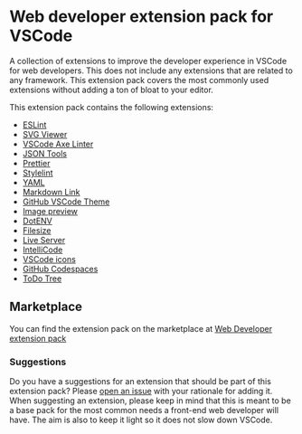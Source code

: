 # Web developer extension pack for VSCode

A collection of extensions to improve the developer experience in VSCode for web developers. This does not include any extensions that are related to any framework. This extension pack covers the most commonly used extensions without adding a ton of bloat to your editor.

This extension pack contains the following extensions:

- [ESLint](https://marketplace.visualstudio.com/items?itemName=dbaeumer.vscode-eslint)
- [SVG Viewer](https://marketplace.visualstudio.com/items?itemName=cssho.vscode-svgviewer)
- [VSCode Axe Linter](https://marketplace.visualstudio.com/items?itemName=deque-systems.vscode-axe-linter)
- [JSON Tools](https://marketplace.visualstudio.com/items?itemName=eriklynd.json-tools)
- [Prettier](https://marketplace.visualstudio.com/items?itemName=esbenp.prettier-vscode)
- [Stylelint](https://marketplace.visualstudio.com/items?itemName=stylelint.vscode-stylelint)
- [YAML](https://marketplace.visualstudio.com/items?itemName=redhat.vscode-yaml)
- [Markdown Link](https://marketplace.visualstudio.com/items?itemName=DavidAnson.vscode-markdownlint)
- [GitHub VSCode Theme](https://marketplace.visualstudio.com/items?itemName=GitHub.github-vscode-theme)
- [Image preview](https://marketplace.visualstudio.com/items?itemName=kisstkondoros.vscode-gutter-preview)
- [DotENV](https://marketplace.visualstudio.com/items?itemName=mikestead.dotenv)
- [Filesize](https://marketplace.visualstudio.com/items?itemName=mkxml.vscode-filesize)
- [Live Server](https://marketplace.visualstudio.com/items?itemName=ritwickdey.LiveServer)
- [IntelliCode](https://marketplace.visualstudio.com/items?itemName=VisualStudioExptTeam.vscodeintellicode)
- [VSCode icons](https://marketplace.visualstudio.com/items?itemName=vscode-icons-team.vscode-icons)
- [GitHub Codespaces](https://marketplace.visualstudio.com/items?itemName=GitHub.codespaces)
- [ToDo Tree](https://marketplace.visualstudio.com/items?itemName=Gruntfuggly.todo-tree)

## Marketplace

You can find the extension pack on the marketplace at [Web Developer extension pack](https://marketplace.visualstudio.com/items?itemName=MechanicalInk.vscode-web-developer-extension-pack)

### Suggestions

Do you have a suggestions for an extension that should be part of this extension pack? Please [open an issue](https://github.com/schalkneethling/web-developer-extension-pack/issues/new) with your rationale for adding it. When suggesting an extension, please keep in mind that this is meant to be a base pack for the most common needs a front-end web developer will have. The aim is also to keep it light so it does not slow down VSCode.
